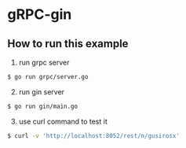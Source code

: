 # gRPC-gin

## How to run this example

1. run grpc server

```sh
$ go run grpc/server.go
```

2. run gin server

```sh
$ go run gin/main.go
```

3. use curl command to test it

```sh
$ curl -v 'http://localhost:8052/rest/n/gusirosx'
```

